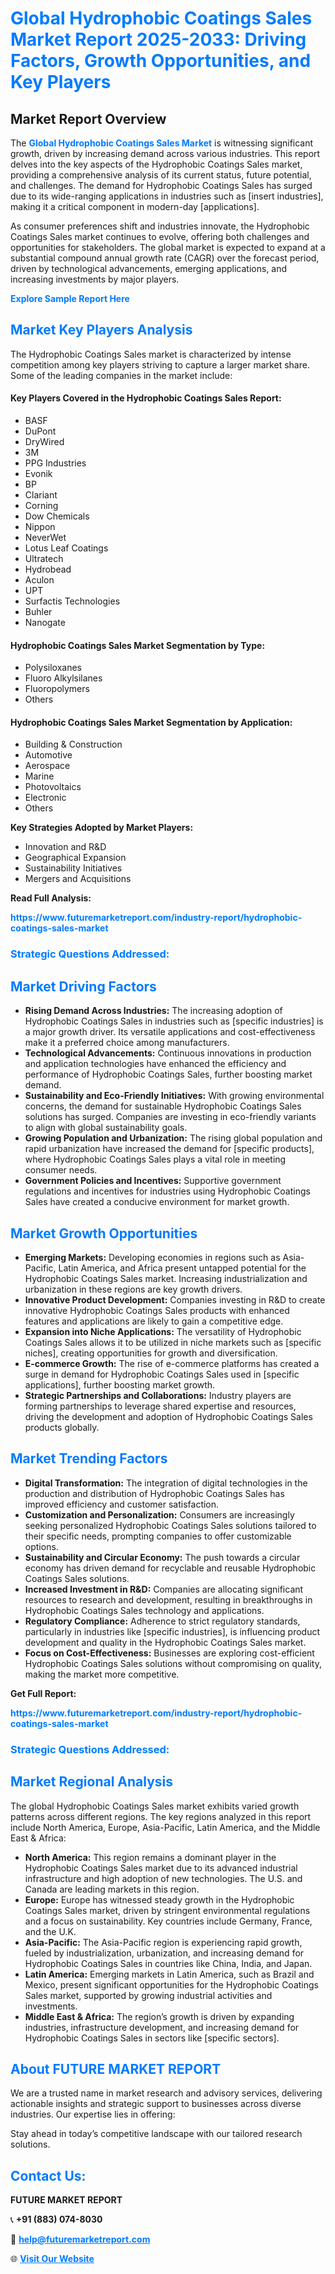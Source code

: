 <h1 style="color: #007BFF;">Global Hydrophobic Coatings Sales Market Report 2025-2033: Driving Factors, Growth Opportunities, and Key Players</h1>

<section id="overview">
<h2>Market Report Overview</h2>
<p>The <a href="https://www.futuremarketreport.com/industry-report/hydrophobic-coatings-sales-market" style="color: #007BFF; text-decoration: none;"><strong>Global Hydrophobic Coatings Sales Market</strong></a> is witnessing significant growth, driven by increasing demand across various industries. This report delves into the key aspects of the Hydrophobic Coatings Sales market, providing a comprehensive analysis of its current status, future potential, and challenges. The demand for Hydrophobic Coatings Sales has surged due to its wide-ranging applications in industries such as [insert industries], making it a critical component in modern-day [applications].</p>
<p>As consumer preferences shift and industries innovate, the Hydrophobic Coatings Sales market continues to evolve, offering both challenges and opportunities for stakeholders. The global market is expected to expand at a substantial compound annual growth rate (CAGR) over the forecast period, driven by technological advancements, emerging applications, and increasing investments by major players.</p>
</section>

<section id="overview">
<p><a href="https://www.futuremarketreport.com/request-sample/reportId=104169" style="color: #007BFF; text-decoration: none;"><strong>Explore Sample Report Here</strong></a></p>
</section>

<section id="key-players">
<h2 style="color: #007BFF;">Market Key Players Analysis</h2>
<p>The Hydrophobic Coatings Sales market is characterized by intense competition among key players striving to capture a larger market share. Some of the leading companies in the market include:</p>
<h4>Key Players Covered in the Hydrophobic Coatings Sales Report:</h4>
<ul><li>BASF</li><li>DuPont</li><li>DryWired</li><li>3M</li><li>PPG Industries</li><li>Evonik</li><li>BP</li><li>Clariant</li><li>Corning</li><li>Dow Chemicals</li><li>Nippon</li><li>NeverWet</li><li>Lotus Leaf Coatings</li><li>Ultratech</li><li>Hydrobead</li><li>Aculon</li><li>UPT</li><li>Surfactis Technologies</li><li>Buhler</li><li>Nanogate</li></ul>
<h4>Hydrophobic Coatings Sales Market Segmentation by Type:</h4>
<ul><li>Polysiloxanes</li><li>Fluoro Alkylsilanes</li><li>Fluoropolymers</li><li>Others</li></ul>

<h4>Hydrophobic Coatings Sales Market Segmentation by Application:</h4>
<ul><li>Building &amp; Construction</li><li>Automotive</li><li>Aerospace</li><li>Marine</li><li>Photovoltaics</li><li>Electronic</li><li>Others</li></ul>
<p><strong>Key Strategies Adopted by Market Players:</strong></p>
<ul>
<li>Innovation and R&D</li>
<li>Geographical Expansion</li>
<li>Sustainability Initiatives</li>
<li>Mergers and Acquisitions</li>
</ul>
</section>

<section>
<p><strong>Read Full Analysis: </strong></p><a href="https://www.futuremarketreport.com/industry-report/hydrophobic-coatings-sales-market" style="color: #007BFF; text-decoration: none;"><strong>https://www.futuremarketreport.com/industry-report/hydrophobic-coatings-sales-market</strong></a>
<h3 style="color: #007BFF;">Strategic Questions Addressed:</h3>
</section>

<section id="driving-factors">
<h2 style="color: #007BFF;">Market Driving Factors</h2>
<ul>
<li><strong>Rising Demand Across Industries:</strong> The increasing adoption of Hydrophobic Coatings Sales in industries such as [specific industries] is a major growth driver. Its versatile applications and cost-effectiveness make it a preferred choice among manufacturers.</li>
<li><strong>Technological Advancements:</strong> Continuous innovations in production and application technologies have enhanced the efficiency and performance of Hydrophobic Coatings Sales, further boosting market demand.</li>
<li><strong>Sustainability and Eco-Friendly Initiatives:</strong> With growing environmental concerns, the demand for sustainable Hydrophobic Coatings Sales solutions has surged. Companies are investing in eco-friendly variants to align with global sustainability goals.</li>
<li><strong>Growing Population and Urbanization:</strong> The rising global population and rapid urbanization have increased the demand for [specific products], where Hydrophobic Coatings Sales plays a vital role in meeting consumer needs.</li>
<li><strong>Government Policies and Incentives:</strong> Supportive government regulations and incentives for industries using Hydrophobic Coatings Sales have created a conducive environment for market growth.</li>
</ul>
</section>

<section id="growth-opportunities">
<h2 style="color: #007BFF;">Market Growth Opportunities</h2>
<ul>
<li><strong>Emerging Markets:</strong> Developing economies in regions such as Asia-Pacific, Latin America, and Africa present untapped potential for the Hydrophobic Coatings Sales market. Increasing industrialization and urbanization in these regions are key growth drivers.</li>
<li><strong>Innovative Product Development:</strong> Companies investing in R&D to create innovative Hydrophobic Coatings Sales products with enhanced features and applications are likely to gain a competitive edge.</li>
<li><strong>Expansion into Niche Applications:</strong> The versatility of Hydrophobic Coatings Sales allows it to be utilized in niche markets such as [specific niches], creating opportunities for growth and diversification.</li>
<li><strong>E-commerce Growth:</strong> The rise of e-commerce platforms has created a surge in demand for Hydrophobic Coatings Sales used in [specific applications], further boosting market growth.</li>
<li><strong>Strategic Partnerships and Collaborations:</strong> Industry players are forming partnerships to leverage shared expertise and resources, driving the development and adoption of Hydrophobic Coatings Sales products globally.</li>
</ul>
</section>

<section id="trending-factors">
<h2 style="color: #007BFF;">Market Trending Factors</h2>
<ul>
<li><strong>Digital Transformation:</strong> The integration of digital technologies in the production and distribution of Hydrophobic Coatings Sales has improved efficiency and customer satisfaction.</li>
<li><strong>Customization and Personalization:</strong> Consumers are increasingly seeking personalized Hydrophobic Coatings Sales solutions tailored to their specific needs, prompting companies to offer customizable options.</li>
<li><strong>Sustainability and Circular Economy:</strong> The push towards a circular economy has driven demand for recyclable and reusable Hydrophobic Coatings Sales solutions.</li>
<li><strong>Increased Investment in R&D:</strong> Companies are allocating significant resources to research and development, resulting in breakthroughs in Hydrophobic Coatings Sales technology and applications.</li>
<li><strong>Regulatory Compliance:</strong> Adherence to strict regulatory standards, particularly in industries like [specific industries], is influencing product development and quality in the Hydrophobic Coatings Sales market.</li>
<li><strong>Focus on Cost-Effectiveness:</strong> Businesses are exploring cost-efficient Hydrophobic Coatings Sales solutions without compromising on quality, making the market more competitive.</li>
</ul>
</section>

<section>
<p><strong>Get Full Report: </strong></p><a href="https://www.futuremarketreport.com/industry-report/hydrophobic-coatings-sales-market" style="color: #007BFF; text-decoration: none;"><strong>https://www.futuremarketreport.com/industry-report/hydrophobic-coatings-sales-market</strong></a>
<h3 style="color: #007BFF;">Strategic Questions Addressed:</h3>
</section>


<section id="regional-analysis">
<h2 style="color: #007BFF;">Market Regional Analysis</h2>
<p>The global Hydrophobic Coatings Sales market exhibits varied growth patterns across different regions. The key regions analyzed in this report include North America, Europe, Asia-Pacific, Latin America, and the Middle East & Africa:</p>
<ul>
<li><strong>North America:</strong> This region remains a dominant player in the Hydrophobic Coatings Sales market due to its advanced industrial infrastructure and high adoption of new technologies. The U.S. and Canada are leading markets in this region.</li>
<li><strong>Europe:</strong> Europe has witnessed steady growth in the Hydrophobic Coatings Sales market, driven by stringent environmental regulations and a focus on sustainability. Key countries include Germany, France, and the U.K.</li>
<li><strong>Asia-Pacific:</strong> The Asia-Pacific region is experiencing rapid growth, fueled by industrialization, urbanization, and increasing demand for Hydrophobic Coatings Sales in countries like China, India, and Japan.</li>
<li><strong>Latin America:</strong> Emerging markets in Latin America, such as Brazil and Mexico, present significant opportunities for the Hydrophobic Coatings Sales market, supported by growing industrial activities and investments.</li>
<li><strong>Middle East & Africa:</strong> The region’s growth is driven by expanding industries, infrastructure development, and increasing demand for Hydrophobic Coatings Sales in sectors like [specific sectors].</li>
</ul>
</section>

<footer>
<h2 style="color: #007BFF;">About FUTURE MARKET REPORT</h2>
<p>We are a trusted name in market research and advisory services, delivering actionable insights and strategic support to businesses across diverse industries. Our expertise lies in offering:</p>

<p>Stay ahead in today’s competitive landscape with our tailored research solutions.</p>

<h2 style="color: #007BFF;">Contact Us:</h2>
<p><strong>FUTURE MARKET REPORT</strong></p>
<p>📞 <strong>+91 (883) 074-8030</strong></p>
<p>📧 <strong><a href="mailto:help@futuremarketreport.com" style="color: #007BFF;">help@futuremarketreport.com</a></strong></p>
<p>🌐 <strong><a href="https://www.futuremarketreport.com/" style="color: #007BFF;">Visit Our Website</a></strong></p>
</footer>